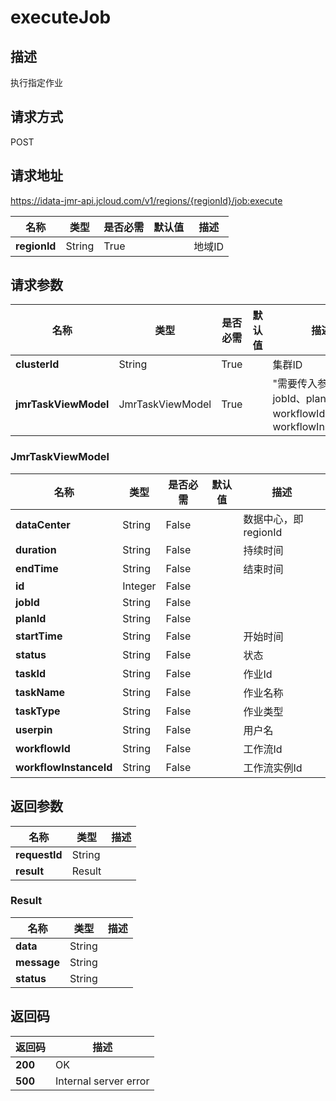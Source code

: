 # executeJob


## 描述
执行指定作业

## 请求方式
POST

## 请求地址
https://idata-jmr-api.jcloud.com/v1/regions/{regionId}/job:execute

|名称|类型|是否必需|默认值|描述|
|---|---|---|---|---|
|**regionId**|String|True||地域ID|

## 请求参数
|名称|类型|是否必需|默认值|描述|
|---|---|---|---|---|
|**clusterId**|String|True||集群ID|
|**jmrTaskViewModel**|JmrTaskViewModel|True||"需要传入参数: jobId、planId、workflowId、workflowInstanceId"<br>|

### JmrTaskViewModel
|名称|类型|是否必需|默认值|描述|
|---|---|---|---|---|
|**dataCenter**|String|False||数据中心，即regionId|
|**duration**|String|False||持续时间|
|**endTime**|String|False||结束时间|
|**id**|Integer|False|||
|**jobId**|String|False|||
|**planId**|String|False|||
|**startTime**|String|False||开始时间|
|**status**|String|False||状态|
|**taskId**|String|False||作业Id|
|**taskName**|String|False||作业名称|
|**taskType**|String|False||作业类型|
|**userpin**|String|False||用户名|
|**workflowId**|String|False||工作流Id|
|**workflowInstanceId**|String|False||工作流实例Id|

## 返回参数
|名称|类型|描述|
|---|---|---|
|**requestId**|String||
|**result**|Result||


### Result
|名称|类型|描述|
|---|---|---|
|**data**|String||
|**message**|String||
|**status**|String||

## 返回码
|返回码|描述|
|---|---|
|**200**|OK|
|**500**|Internal server error|

